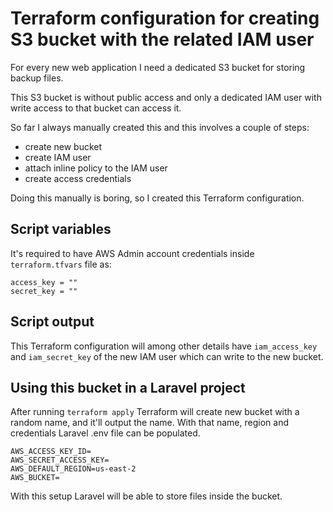 # Terraform configuration for creating S3 bucket with the related IAM user

For every new web application I need a dedicated S3 bucket for storing backup files.

This S3 bucket is without public access and only a dedicated IAM user with write access to that bucket can access it.

So far I always manually created this and this involves a couple of steps:

- create new bucket
- create IAM user
- attach inline policy to the IAM user
- create access credentials

Doing this manually is boring, so I created this Terraform configuration.

## Script variables

It's required to have AWS Admin account credentials inside `terraform.tfvars` file as:

```
access_key = ""
secret_key = ""
```

## Script output

This Terraform configuration will among other details have `iam_access_key` and `iam_secret_key` of the new IAM user which can write to the new bucket.

## Using this bucket in a Laravel project

After running `terraform apply` Terraform will create new bucket with a random name, and it'll output the name. 
With that name, region and credentials Laravel .env file can be populated.

```
AWS_ACCESS_KEY_ID=
AWS_SECRET_ACCESS_KEY=
AWS_DEFAULT_REGION=us-east-2
AWS_BUCKET=
```

With this setup Laravel will be able to store files inside the bucket.